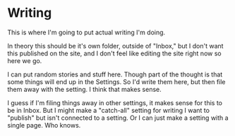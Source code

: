 # Writing

This is where I'm going to put actual writing I'm doing.

In theory this should be it's own folder, outside of "Inbox," but I don't want this published on the site, and I don't feel like editing the site right now so here we go.

I can put random stories and stuff here. Though part of the thought is that some things will end up in the Settings. So I'd write them here, but then file them away with the setting. I think that makes sense.

I guess if I'm filing things away in other settings, it makes sense for this to be in Inbox. But I might make a "catch-all" setting for writing I want to "publish" but isn't connected to a setting. Or I can just make a setting with a single page. Who knows.